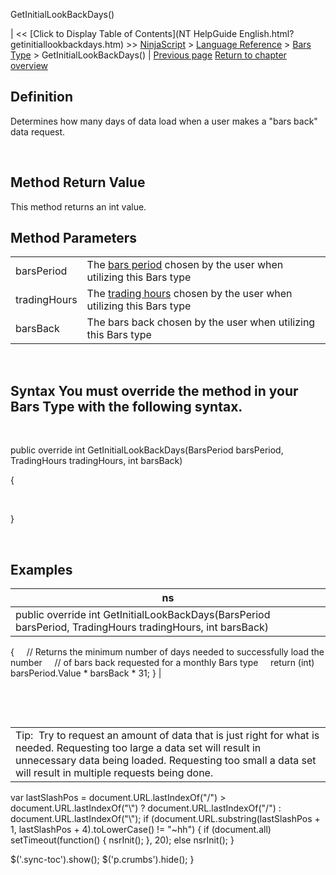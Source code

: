 ﻿










 


GetInitialLookBackDays()







| &lt;&lt; [Click to Display Table of Contents](NT HelpGuide English.html?getinitiallookbackdays.htm) &gt;&gt;
 [NinjaScript](ninjascript.htm) &gt; [Language Reference](language_reference_wip.htm) &gt; [Bars Type](bars_type.htm) &gt;
GetInitialLookBackDays() | [Previous page](defaultchartstyle.htm)
[Return to chapter overview](bars_type.htm)










Definition
----------


Determines how many days of data load when a user makes a "bars back" data request.


 


Method Return Value
-------------------


This method returns an int value.



Method Parameters
-----------------




|  |  |
| --- | --- |
| barsPeriod | The [bars period](barsperiod.htm) chosen by the user when utilizing this Bars type |
| tradingHours | The [trading hours](tradinghours.htm) chosen by the user when utilizing this Bars type |
| barsBack | The bars back chosen by the user when utilizing this Bars type |



 


Syntax
You must override the method in your Bars Type with the following syntax.
--------------------------------------------------------------------------------


   

public override int GetInitialLookBackDays(BarsPeriod barsPeriod, TradingHours tradingHours, int barsBack)   

{  

   

}


 



Examples
--------




| ns |
| --- |
| public override int GetInitialLookBackDays(BarsPeriod barsPeriod, TradingHours tradingHours, int barsBack)
{
     // Returns the minimum number of days needed to successfully load the number
     // of bars back requested for a monthly Bars type
     return (int) barsPeriod.Value * barsBack * 31;
} |



 


 




|  |
| --- |
| Tip:  Try to request an amount of data that is just right for what is needed. Requesting too large a data set will result in unnecessary data being loaded. Requesting too small a data set will result in multiple requests being done. |






 
 var lastSlashPos = document.URL.lastIndexOf("/") &gt; document.URL.lastIndexOf("\\") ? document.URL.lastIndexOf("/") : document.URL.lastIndexOf("\\");
 if (document.URL.substring(lastSlashPos + 1, lastSlashPos + 4).toLowerCase() != "~hh") {
 if (document.all) setTimeout(function() {
 nsrInit();
 }, 20);
 else nsrInit();
 }
 
 
 $('.sync-toc').show();
 $('p.crumbs').hide();
 }
 
 
 



